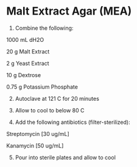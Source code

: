 
# Malt Extract Agar (MEA)


1. Combine the following:

1000 mL dH2O

20 g Malt Extract

2 g Yeast Extract

10 g Dextrose

0.75 g Potassium Phosphate

2. Autoclave at 121 C for 20 minutes

3. Allow to cool to below 80 C

4. Add the following antibiotics (filter-sterilized):

Streptomycin \[30 ug/mL]

Kanamycin \[50 ug/mL]

5. Pour into sterile plates and allow to cool
